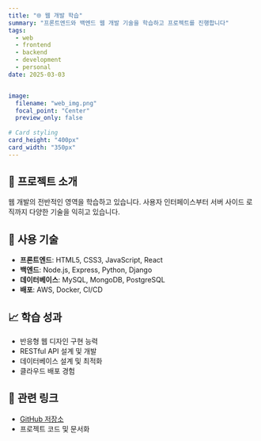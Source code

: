 ```yaml
---
title: "🌐 웹 개발 학습"
summary: "프론트엔드와 백엔드 웹 개발 기술을 학습하고 프로젝트를 진행합니다"
tags:
  - web
  - frontend
  - backend
  - development
  - personal
date: 2025-03-03


image:
  filename: "web_img.png"
  focal_point: "Center"
  preview_only: false
  
# Card styling
card_height: "400px"
card_width: "350px"
---
```


## 🎯 프로젝트 소개

웹 개발의 전반적인 영역을 학습하고 있습니다. 사용자 인터페이스부터 서버 사이드 로직까지 다양한 기술을 익히고 있습니다.

## 🔧 사용 기술
- **프론트엔드**: HTML5, CSS3, JavaScript, React
- **백엔드**: Node.js, Express, Python, Django
- **데이터베이스**: MySQL, MongoDB, PostgreSQL
- **배포**: AWS, Docker, CI/CD

## 📈 학습 성과
- 반응형 웹 디자인 구현 능력
- RESTful API 설계 및 개발
- 데이터베이스 설계 및 최적화
- 클라우드 배포 경험

## 🔗 관련 링크
- [GitHub 저장소](http://github.com)
- 프로젝트 코드 및 문서화
